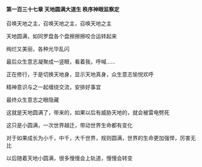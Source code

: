 #### 第一百三十七章 天地圆满大道生 秩序神眼监察定


召唤天地之主，召唤天地之主，召唤天地之主

天地圆满，如同罗盘各个盘擦擦擦咬合运转起来

绚烂又美丽，各种光华乱闪

最后众生意志凝聚成一竖眼，看着我，呼喊……

正在修行，于是切换天地身，显示天地真身，众生意志愉悦欢呼

精神意识与之一起缠绕交流，安排好事宜

最终众生意志之眼隐藏

这就是天地圆满了，带来的，如果以后有威胁天地的，就会被雷电劈死

这只是小圆满，一次世界越迁，带动世界生命都有变化

对于如果成长为小千，中千，大千世界，规则圆满，世界的生命更加强悍，厉害无比

以后随着天地小圆满，很多慢慢会上轨道，慢慢会转变


